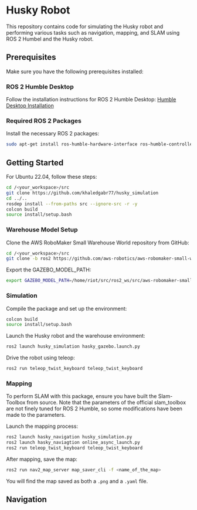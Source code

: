 # Husky Robot

This repository contains code for simulating the Husky robot and performing various tasks such as navigation, mapping, and SLAM using ROS 2 Humbel and the Husky robot.

## Prerequisites

Make sure you have the following prerequisites installed:

### ROS 2 Humble Desktop

Follow the installation instructions for ROS 2 Humble Desktop: [Humble Desktop Installation](https://docs.ros.org/en/humble/Installation/Ubuntu-Install-Debians.html)

### Required ROS 2 Packages

Install the necessary ROS 2 packages:

```bash
sudo apt-get install ros-humble-hardware-interface ros-humble-controller-manager ros-humble-gazebo-ros2-control ros-humble-xacro ros-humble-hardware-interface ros-humble-gazebo-plugins ros-humble-gazebo-msgs ros-humble-gazebo-ros ros-humble-gazebo-ros2-control-demos ros-humble-slam-toolbox ros-humble-navigation2 ros-humble-nav2-bringup
```

## Getting Started

For Ubuntu 22.04, follow these steps:

```bash
cd /<your_workspace>/src
git clone https://github.com/khaledgabr77/husky_simulation
cd ../..
rosdep install --from-paths src --ignore-src -r -y
colcon build
source install/setup.bash
```

### Warehouse Model Setup

Clone the AWS RoboMaker Small Warehouse World repository from GitHub:

```bash
cd /<your_workspace>/src
git clone -b ros2 https://github.com/aws-robotics/aws-robomaker-small-warehouse-world.git
```

Export the GAZEBO_MODEL_PATH:

```bash
export GAZEBO_MODEL_PATH=/home/riot/src/ros2_ws/src/aws-robomaker-small-warehouse-world/models/
```

### Simulation

Compile the package and set up the environment:

```bash
colcon build 
source install/setup.bash
```

Launch the Husky robot and the warehouse environment:

```bash
ros2 launch husky_simulation hasky_gazebo.launch.py 
```

Drive the robot using teleop:

```bash
ros2 run teleop_twist_keyboard teleop_twist_keyboard 
```

### Mapping

To perform SLAM with this package, ensure you have built the Slam-Toolbox from source. Note that the parameters of the official slam_toolbox are not finely tuned for ROS 2 Humble, so some modifications have been made to the parameters.

Launch the mapping process:

```bash
ros2 launch hasky_navigation husky_simulation.py
ros2 launch hasky_naviagtion online_async_launch.py
ros2 run teleop_twist_keyboard teleop_twist_keyboard 
```

After mapping, save the map:

```bash
ros2 run nav2_map_server map_saver_cli -f <name_of_the_map>
```

You will find the map saved as both a `.png` and a `.yaml` file.

## Navigation
